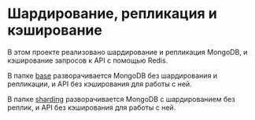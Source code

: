 # Шардирование, репликация и кэширование

В этом проекте реализовано шардирование и репликация MongoDB, и кэширование запросов к API с помощью Redis.

В папке [base](base) разворачивается MongoDB без шардирования и репликации, и API без кэширования для работы с ней.

В папке [sharding](sharding) разворачивается MongoDB с шардированием без реплик, и API без кэширования для работы с ней.
